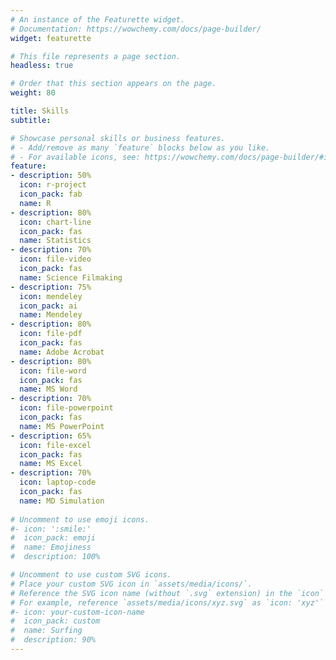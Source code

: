 ```yaml
---
# An instance of the Featurette widget.
# Documentation: https://wowchemy.com/docs/page-builder/
widget: featurette

# This file represents a page section.
headless: true

# Order that this section appears on the page.
weight: 80

title: Skills
subtitle:

# Showcase personal skills or business features.
# - Add/remove as many `feature` blocks below as you like.
# - For available icons, see: https://wowchemy.com/docs/page-builder/#icons
feature:
- description: 50%
  icon: r-project
  icon_pack: fab
  name: R
- description: 80%
  icon: chart-line
  icon_pack: fas
  name: Statistics
- description: 70%
  icon: file-video
  icon_pack: fas
  name: Science Filmaking
- description: 75%
  icon: mendeley
  icon_pack: ai
  name: Mendeley
- description: 80%
  icon: file-pdf
  icon_pack: fas
  name: Adobe Acrobat
- description: 80%
  icon: file-word
  icon_pack: fas
  name: MS Word
- description: 70%
  icon: file-powerpoint
  icon_pack: fas
  name: MS PowerPoint
- description: 65%
  icon: file-excel
  icon_pack: fas
  name: MS Excel
- description: 70%
  icon: laptop-code
  icon_pack: fas
  name: MD Simulation
  
# Uncomment to use emoji icons.
#- icon: ':smile:'
#  icon_pack: emoji
#  name: Emojiness
#  description: 100% 

# Uncomment to use custom SVG icons.
# Place your custom SVG icon in `assets/media/icons/`.
# Reference the SVG icon name (without `.svg` extension) in the `icon` field.
# For example, reference `assets/media/icons/xyz.svg` as `icon: 'xyz'`
#- icon: your-custom-icon-name
#  icon_pack: custom
#  name: Surfing
#  description: 90%
---
```

